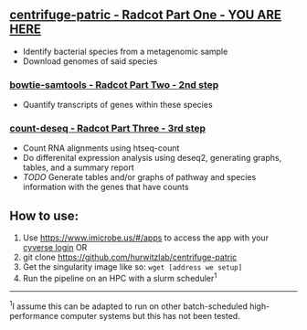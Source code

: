 ## [centrifuge-patric - Radcot Part One - YOU ARE HERE](https://github.com/hurwitzlab/centrifuge-patric)
- Identify bacterial species from a metagenomic sample
- Download genomes of said species

### [bowtie-samtools - Radcot Part Two - 2nd step](https://github.com/hurwitzlab/bowtie-samtools)
- Quantify transcripts of genes within these species

### [count-deseq - Radcot Part Three - 3rd step](https://github.com/hurwitzlab/count-deseq)
- Count RNA alignments using htseq-count
- Do differenital expression analysis using deseq2, generating graphs, tables, and a summary report
- *TODO* Generate tables and/or graphs of pathway and species information with the genes that have counts

## How to use:
1. Use https://www.imicrobe.us/#/apps to access the app with your [cyverse login](http://www.cyverse.org/create-account)
OR
1. git clone https://github.com/hurwitzlab/centrifuge-patric
2. Get the singularity image like so: `wget [address we setup]`
3. Run the pipeline on an HPC with a slurm scheduler<sup>1</sup>

---
<sup>1</sup>I assume this can be adapted to run on other 
batch-scheduled high-performance computer systems 
but this has not been tested.
